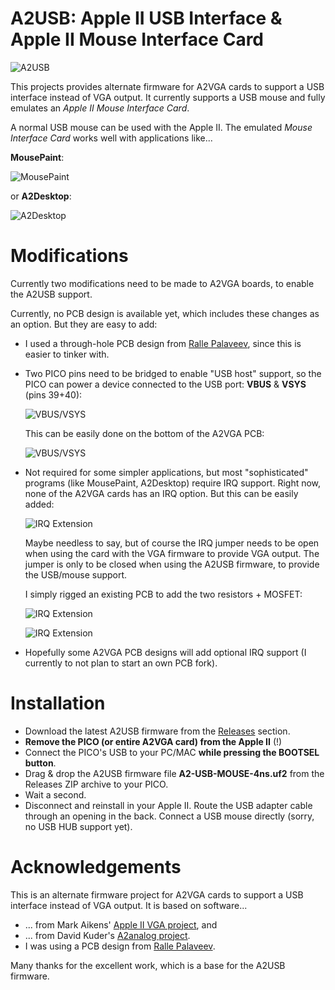 # A2USB: Apple II USB Interface & Apple II Mouse Interface Card
![A2USB](Photos/A2USB_MouseAndMore.jpg)

This projects provides alternate firmware for A2VGA cards to support a USB interface instead of VGA output. It currently supports a USB mouse and fully emulates an *Apple II Mouse Interface Card*.

A normal USB mouse can be used with the Apple II. The emulated *Mouse Interface Card* works well with applications like...

**MousePaint**:

![MousePaint](Photos/A2USB_MousePaint.jpg)

or **A2Desktop**:

![A2Desktop](Photos/A2USB_A2Desktop.jpg)

# Modifications
Currently two modifications need to be made to A2VGA boards, to enable the A2USB support.

Currently, no PCB design is available yet, which includes these changes as an option. But they are easy to add:

* I used a through-hole PCB design from [Ralle Palaveev](https://github.com/rallepalaveev/analog), since this is easier to tinker with.
* Two PICO pins need to be bridged to enable "USB host" support, so the PICO can power a device connected to the USB port: **VBUS** & **VSYS** (pins 39+40):

    ![VBUS/VSYS](Photos/A2USB_UsbHostPins.jpg)

    This can be easily done on the bottom of the A2VGA PCB:

    ![VBUS/VSYS](Photos/A2USB_VBUSvsVSYS_marked.jpg)

* Not required for some simpler applications, but most "sophisticated" programs (like MousePaint, A2Desktop) require IRQ support. Right now, none of the A2VGA cards has an IRQ option. But this can be easily added:

    ![IRQ Extension](CAD/A2USB_IRQExtension.png)

    Maybe needless to say, but of course the IRQ jumper needs to be open when using the card with the VGA firmware to provide VGA output. The jumper is only to be closed when using the A2USB firmware, to provide the USB/mouse support.

    I simply rigged an existing PCB to add the two resistors + MOSFET:

    ![IRQ Extension](Photos/A2USB_ExtensionMosfet.jpg)

    ![IRQ Extension](Photos/A2USB_ExtensionBottom.jpg)

* Hopefully some A2VGA PCB designs will add optional IRQ support (I currently to not plan to start an own PCB fork).

# Installation
* Download the latest A2USB firmware from the [Releases](/Releases) section.
* **Remove the PICO (or entire A2VGA card) from the Apple II** (!)
* Connect the PICO's USB to your PC/MAC **while pressing the BOOTSEL button**.
* Drag & drop the A2USB firmware file **A2-USB-MOUSE-4ns.uf2** from the Releases ZIP archive to your PICO.
* Wait a second.
* Disconnect and reinstall in your Apple II. Route the USB adapter cable through an opening in the back. Connect a USB mouse directly (sorry, no USB HUB support yet).

# Acknowledgements
This is an alternate firmware project for A2VGA cards to support a USB interface instead of VGA output.
It is based on software...

* ... from Mark Aikens' [Apple II VGA project](https://github.com/markadev/AppleII-VGA/), and
* ... from David Kuder's [A2analog project](https://github.com/V2RetroComputing/analog).
* I was using a PCB design from [Ralle Palaveev](https://github.com/rallepalaveev/analog).

Many thanks for the excellent work, which is a base for the A2USB firmware.